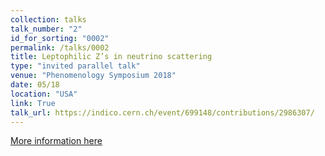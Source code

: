```yaml
---
collection: talks
talk_number: "2"
id_for_sorting: "0002"
permalink: /talks/0002
title: Leptophilic Z’s in neutrino scattering 
type: "invited parallel talk"
venue: "Phenomenology Symposium 2018"
date: 05/18
location: "USA"
link: True 
talk_url: https://indico.cern.ch/event/699148/contributions/2986307/ 
---
```


[More information here](https://indico.cern.ch/event/699148/contributions/2986307/)
